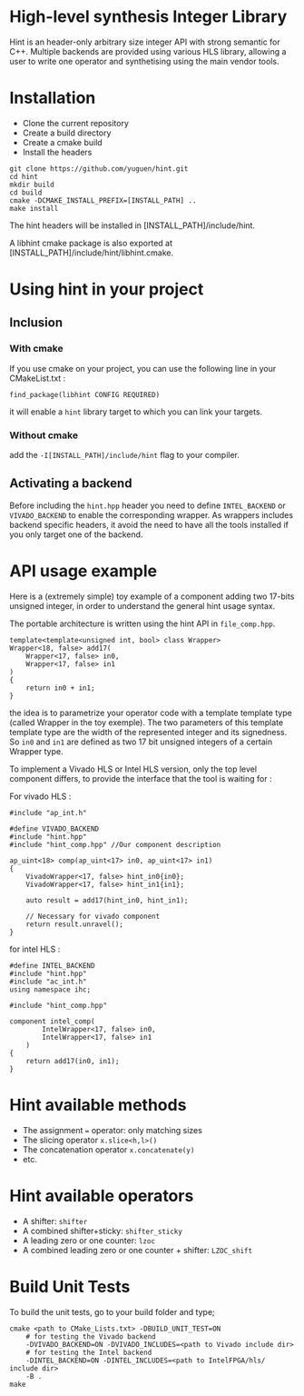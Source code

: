 # High-level synthesis Integer Library

Hint is an header-only arbitrary size integer API with strong semantic for C++. 
Multiple backends are provided using various HLS library, allowing a user to write 
one operator and synthetising using the main vendor tools.

# Installation 

+ Clone the current repository 
+ Create a build directory 
+ Create a cmake build 
+ Install the headers

```
git clone https://github.com/yuguen/hint.git 
cd hint
mkdir build
cd build
cmake -DCMAKE_INSTALL_PREFIX=[INSTALL_PATH] ..
make install
```

The hint headers will be installed in [INSTALL_PATH]/include/hint. 

A libhint cmake package is also exported at [INSTALL_PATH]/include/hint/libhint.cmake.

# Using hint in your project

## Inclusion

### With cmake

If you use cmake on your project, you can use the following line in your CMakeList.txt : 

```
find_package(libhint CONFIG REQUIRED)
```

it will enable a `hint` library target to which you can link your targets.

### Without cmake

add the `-I[INSTALL_PATH]/include/hint` flag to your compiler.

## Activating a backend

Before including the `hint.hpp` header you need to define `INTEL_BACKEND` or `VIVADO_BACKEND` to enable the corresponding wrapper.
As wrappers includes backend specific headers, it avoid the need to have all the tools installed if you only target one of the backend.

# API usage example

Here is a (extremely simple) toy example of a component adding two 17-bits unsigned integer, in order to understand the general hint usage syntax.

The portable architecture is written using the hint API in `file_comp.hpp`.
```
template<template<unsigned int, bool> class Wrapper>
Wrapper<18, false> add17(
	Wrapper<17, false> in0,
	Wrapper<17, false> in1
)
{
	return in0 + in1;
}
```

the idea is to parametrize your operator code with a template template type (called Wrapper in the toy exemple). 
The two parameters of this template template type are the width of the represented integer and its signedness. 
So `in0` and `in1` are defined as two 17 bit unsigned integers of a certain Wrapper type.

To implement a Vivado HLS or Intel HLS version, only the top level component differs, to provide the interface that the tool is waiting for : 

For vivado HLS :
```
#include "ap_int.h" 

#define VIVADO_BACKEND
#include "hint.hpp"
#include "hint_comp.hpp" //Our component description

ap_uint<18> comp(ap_uint<17> in0, ap_uint<17> in1)
{
	VivadoWrapper<17, false> hint_in0{in0};
	VivadoWrapper<17, false> hint_in1{in1};
	
	auto result = add17(hint_in0, hint_in1);

	// Necessary for vivado component
	return result.unravel();	
}
```


for intel HLS :

```
#define INTEL_BACKEND
#include "hint.hpp"
#include "ac_int.h"
using namespace ihc;

#include "hint_comp.hpp"

component intel_comp(
		IntelWrapper<17, false> in0,
		IntelWrapper<17, false> in1
	)
{
	return add17(in0, in1);
}
```

# Hint available methods 

- The assignment ```=``` operator: only matching sizes
- The slicing operator ```x.slice<h,l>()```  
- The concatenation operator ```x.concatenate(y)```  
- etc.

# Hint available operators
 
- A shifter: ```shifter```
- A combined shifter+sticky: ```shifter_sticky```
- A leading zero or one counter: ```lzoc```
- A combined leading zero or one counter + shifter: ```LZOC_shift```


# Build Unit Tests
To build the unit tests, go to your build folder and type;

```
cmake <path to CMake_Lists.txt> -DBUILD_UNIT_TEST=ON 
	# for testing the Vivado backend
	-DVIVADO_BACKEND=ON -DVIVADO_INCLUDES=<path to Vivado include dir>
	# for testing the Intel backend
	-DINTEL_BACKEND=ON -DINTEL_INCLUDES=<path to IntelFPGA/hls/ include dir>
	-B .
make
```

